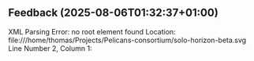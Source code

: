 ## Feedback (2025-08-06T01:32:37+01:00)

XML Parsing Error: no root element found
Location: file:///home/thomas/Projects/Pelicans-consortium/solo-horizon-beta.svg
Line Number 2, Column 1:

